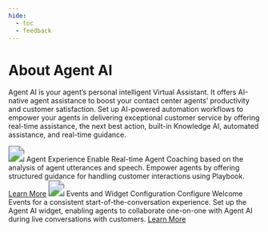 ```yaml
---
hide:
  - toc
  - feedback
---
```

# About Agent AI
Agent AI is your agent’s personal intelligent Virtual Assistant. It offers AI-native agent assistance to boost your contact center agents’ productivity and customer satisfaction. Set up AI-powered automation workflows to empower your agents in delivering exceptional customer service by offering real-time assistance, the next best action, built-in Knowledge AI, automated assistance, and real-time guidance.

<kr-grid type="g2">
    <kr-grid-item>
        <img src="../images/Iconusers.svg" style="zoom:200%;"></img>
        <kr-grid-title>Agent Experience</kr-grid-title>
        <kr-grid-desc>Enable Real-time Agent Coaching based on the analysis of agent utterances and speech. Empower agents by offering structured guidance for handling customer interactions using Playbook.</kr-grid-desc>
        <a href="">Learn More</a>
    </kr-grid-item>
    <kr-grid-item>
        <img src="../images/Iconsettings.svg" style="zoom:200%;"></img>
        <kr-grid-title>Events and Widget Configuration</kr-grid-title>
        <kr-grid-desc>Configure Welcome Events for a consistent start-of-the-conversation experience. Set up the Agent AI widget, enabling agents to collaborate one-on-one with Agent AI during live conversations with customers.</kr-grid-desc>
        <a href="">Learn More</a>
    </kr-grid-item>             
</kr-grid>
